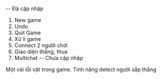 -- Đã cập nhập
1. New game
2. Undo
3. Quit Game
4. Xử lí game
5. Connect 2 người chơi
6. Giao diện thắng, thua
7. Multichat
-- Chưa cập nhập

Một vài lỗi vặt trong game.
Tính năng detect người sắp thắng
